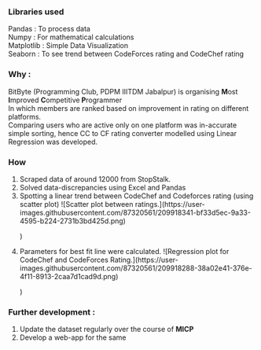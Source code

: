 ### Libraries used
Pandas : To process data <br>
Numpy : For mathematical calculations<br>
Matplotlib : Simple Data Visualization <br>
Seaborn : To see trend between CodeForces rating and CodeChef rating

### Why :
BitByte (Programming Club, PDPM IIITDM Jabalpur) is organising <b>M</b>ost <b>I</b>mproved <b>C</b>ompetitive<b> P</b>rogrammer <br>In which members are ranked based on improvement in rating on different platforms. <br>
Comparing users who are active only on one platform was in-accurate simple sorting, hence CC to CF rating converter modelled using Linear Regression was developed. <p>

### How
<ol>
<li> Scraped data of around 12000 from StopStalk.
<li> Solved data-discrepancies using Excel and Pandas
<li> Spotting a linear trend between CodeChef and Codeforces rating (using scatter plot)
![Scatter plot between ratings.](https://user-images.githubusercontent.com/87320561/209918341-bf33d5ec-9a33-4595-b224-2731b3bd425d.png)

)
<li> Parameters for best fit line were calculated.
![Regression plot for CodeChef and CodeForces Rating.](https://user-images.githubusercontent.com/87320561/209918288-38a02e41-376e-4f11-8913-2caa7d1cad9d.png)

)
</ol>


### Further development :
<ol>
<li> Update the dataset regularly over the course of <b>MICP</b>
<li> Develop a web-app for the same
</ol>
